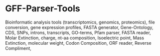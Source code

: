 # GFF-Parser-Tools
Bioinformatic analysis tools (transcriptomics, genomics, proteomics), file conversion, gene expression profiles, FASTA generator, Gene-Ontology, CDS, SNPs, introns, transcripts, GO-terms, Pfam parser, FASTA reader, Molar Extinction, charge, nt-aa composition, Isoelectric point,  Mass Extinction, molecular weight, Codon Composition,  ORF reader,  Reverse Compliment,
